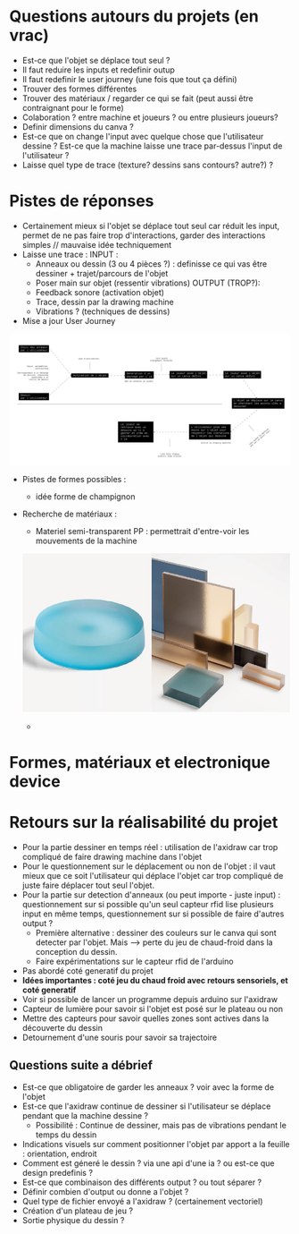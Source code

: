 # Questions autours du projets (en vrac)

- Est-ce que l'objet se déplace tout seul ?
- Il faut reduire les inputs et redefinir outup
- Il faut redefinir le user journey (une fois que tout ça défini)
- Trouver des formes différentes
- Trouver des matériaux / regarder ce qui se fait (peut aussi être contraignant pour le forme)
- Colaboration ? entre machine et joueurs ? ou entre plusieurs joueurs?
- Definir dimensions du canva ?
- Est-ce que on change l'input avec quelque chose que l'utilisateur dessine ? Est-ce que la machine laisse une trace par-dessus l'input de l'utilisateur ?
- Laisse quel type de trace (texture? dessins sans contours? autre?) ? 

# Pistes de réponses

- Certainement mieux si l'objet se déplace tout seul car réduit les input, permet de ne pas faire trop d'interactions, garder des interactions simples // mauvaise idée techniquement
- Laisse une trace : 
    INPUT : 
    - Anneaux ou dessin (3 ou 4 pièces ?) : definisse ce qui vas être dessiner + trajet/parcours de l'objet
    - Poser main sur objet (ressentir vibrations)
    OUTPUT (TROP?):
    - Feedback sonore (activation objet)
    - Trace, dessin par la drawing machine
    - Vibrations ? (techniques de dessins)
- Mise a jour User Journey

![nouvelle user journey](/process/2023-12-04/user%20journey.jpg)

- Pistes de formes possibles :
    - idée forme de champignon

- Recherche de matériaux :
    - Materiel semi-transparent PP : permettrait d'entre-voir les mouvements de la machine 

    ![inspiration materiaux 1](/process/2023-12-04/Assemblage%20image%20materiaux%201.jpg)

    - 




# Formes, matériaux et electronique device




# Retours sur la réalisabilité du projet

- Pour la partie dessiner en temps réel : utilisation de l'axidraw car trop compliqué de faire drawing machine dans l'objet
- Pour le questionnement sur le déplacement ou non de l'objet : il vaut mieux que ce soit l'utilisateur qui déplace l'objet car trop compliqué de juste faire déplacer tout seul l'objet.
- Pour la partie sur detection d'anneaux (ou peut importe - juste input) : questionnement sur si possible qu'un seul capteur rfid lise plusieurs input en même temps, questionnement sur si possible de faire d'autres output ? 
    - Première alternative : dessiner des couleurs sur le canva qui sont detecter par l'objet. Mais --> perte du jeu de chaud-froid dans la conception du dessin.
    - Faire expérimentations sur le capteur rfid de l'arduino
- Pas abordé coté generatif du projet
- **Idées importantes : coté jeu du chaud froid avec retours sensoriels, et coté generatif**
- Voir si possible de lancer un programme depuis arduino sur l'axidraw
- Capteur de lumière pour savoir si l'objet est posé sur le plateau ou non 
- Mettre des capteurs pour savoir quelles zones sont actives dans la découverte du dessin
- Detournement d'une souris pour savoir sa trajectoire

## Questions suite a débrief

- Est-ce que obligatoire de garder les anneaux ? voir avec la forme de l'objet
- Est-ce que l'axidraw continue de dessiner si l'utilisateur se déplace pendant que la machine dessine ?
    - Possibilité : Continue de dessiner, mais pas de vibrations pendant le temps du dessin
- Indications visuels sur comment positionner l'objet par apport a la feuille : orientation, endroit
- Comment est géneré le dessin ? via une api d'une ia ? ou est-ce que design predefinis ?
- Est-ce que combinaison des différents output ? ou tout séparer ?
- Définir combien d'output ou donne a l'objet ?
- Quel type de fichier envoyé a l'axidraw ? (certainement vectoriel)
- Création d'un plateau de jeu ? 
- Sortie physique du dessin ?